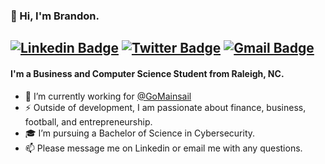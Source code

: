 ### 📌 Hi, I'm Brandon.

[![Linkedin Badge](https://img.shields.io/badge/Linkedin-blue?style=flat-square&logo=Linkedin&logoColor=white&link=https://www.linkedin.com/in/brandonsaldan//)](https://www.linkedin.com/in/brandonsaldan/)
[![Twitter Badge](https://img.shields.io/badge/Twitter-1ca0f1?style=flat-square&logo=twitter&logoColor=white&link=https://twitter.com/brandonsaldan)](https://twitter.com/brandonsaldan)
[![Gmail Badge](https://img.shields.io/badge/Email-c14438?style=flat-square&logo=Gmail&logoColor=white&link=mailto:brandonmsaldan@gmail.com)](mailto:brandonmsaldan@gmail.com)
----
#### I'm a Business and Computer Science Student from Raleigh, NC.
 
- 💼 I’m currently working for [@GoMainsail](https://github.com/GoMainsail)
- ⚡️ Outside of development, I am passionate about finance, business, football, and entrepreneurship.
- 🎓 I’m pursuing a Bachelor of Science in Cybersecurity.
- 📫 Please message me on Linkedin or email me with any questions.
